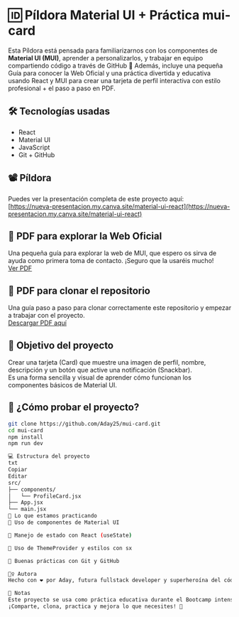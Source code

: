 # 🆔 Píldora Material UI + Práctica mui-card  
Esta Píldora está pensada para familiarizarnos con los componentes de **Material UI (MUI)**, aprender a personalizarlos, y trabajar en equipo compartiendo código a través de GitHub 🚀 Además, incluye una pequeña Guía para conocer la Web Oficial y una práctica divertida y educativa usando React y MUI para crear una tarjeta de perfil interactiva con estilo profesional + el paso a paso en PDF.

## 🛠️ Tecnologías usadas  
- React  
- Material UI  
- JavaScript  
- Git + GitHub  

## 📽️ Píldora  
Puedes ver la presentación completa de este proyecto aquí:  
[https://nueva-presentacion.my.canva.site/material-ui-react](https://nueva-presentacion.my.canva.site/material-ui-react)  

## 📝 PDF para explorar la Web Oficial  
Una pequeña guía para explorar la web de MUI, que espero os sirva de ayuda como primera toma de contacto. ¡Seguro que la usaréis mucho!  
[Ver PDF](https://github.com/Aday25/mui-card/blob/main/public/pasos-web-mui.pdf)  

## 📝 PDF para clonar el repositorio  
Una guía paso a paso para clonar correctamente este repositorio y empezar a trabajar con el proyecto.  
[Descargar PDF aquí](https://raw.githubusercontent.com/Aday25/mui-card/main/public/clonar-repositorio-git.pdf)  

## 🎯 Objetivo del proyecto  
Crear una tarjeta (Card) que muestre una imagen de perfil, nombre, descripción y un botón que active una notificación (Snackbar).  
Es una forma sencilla y visual de aprender cómo funcionan los componentes básicos de Material UI.

## 🧪 ¿Cómo probar el proyecto?

```bash
git clone https://github.com/Aday25/mui-card.git
cd mui-card
npm install
npm run dev

💻 Estructura del proyecto
txt
Copiar
Editar
src/
├── components/
│   └── ProfileCard.jsx
├── App.jsx
└── main.jsx
🧠 Lo que estamos practicando
🧩 Uso de componentes de Material UI

🔄 Manejo de estado con React (useState)

🎨 Uso de ThemeProvider y estilos con sx

🧪 Buenas prácticas con Git y GitHub

🧙‍♀️ Autora
Hecho con ❤️ por Aday, futura fullstack developer y superheroína del código.

📌 Notas
Este proyecto se usa como práctica educativa durante el Bootcamp intensivo de Desarrollo Web Fullstack.
¡Comparte, clona, practica y mejora lo que necesites! 💪


